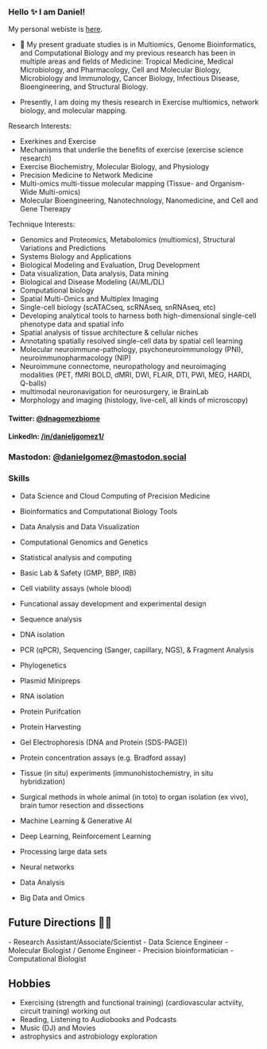 ### Hello ✨ I am Daniel!

My personal webiste is <a href="https://www.danieljgomez.net">here</a>.

- 🔭 My present graduate studies is in Multiomics, Genome Bioinformatics, and Computational Biology and my previous research has been in multiple areas and fields of Medicine: Tropical Medicine, Medical Microbiology, and Pharmacology, Cell and Molecular Biology, Microbiology and Immunology, Cancer Biology, Infectious Disease, Bioengineering, and Structural Biology.

- Presently, I am doing my thesis research in Exercise multiomics, network biology, and molecular mapping. 

Research Interests:
- Exerkines and Exercise
- Mechanisms that underlie the benefits of exercise (exercise science research)
- Exercise Biochemistry, Molecular Biology, and Physiology
- Precision Medicine to Network Medicine
- Multi-omics multi-tissue molecular mapping (Tissue- and Organism-Wide Multi-omics)
- Molecular Bioengineering, Nanotechnology, Nanomedicine, and Cell and Gene Thereapy

Technique Interests:
- Genomics and Proteomics, Metabolomics (multiomics), Structural Variations and Predictions
- Systems Biology and Applications 
- Biological Modeling and Evaluation, Drug Development
- Data visualization, Data analysis, Data mining
- Biological and Disease Modeling (AI/ML/DL)
- Computational biology 
- Spatial Multi-Omics and Multiplex Imaging
- Single-cell biology (scATACseq, scRNAseq, snRNAseq, etc)
- Developing analytical tools to harness both high-dimensional single-cell phenotype data and spatial info
- Spatial analysis of tissue architecture & cellular niches
- Annotating spatially resolved single-cell data by spatial cell learning
- Molecular neuroimmune-pathology, psychoneuroimmunology (PNI), neuroimmunopharmacology (NIP)
- Neuroimmune connectome, neuropathology and neuroimaging modalities (PET, fMRI BOLD, dMRI, DWI, FLAIR, DTI, PWI, MEG, HARDI, Q-balls)
- multimodal neuronavigation for neurosurgery, ie BrainLab
- Morphology and imaging (histology, live-cell, all kinds of microscopy)



#### Twitter: [@dnagomezbiome](https://twitter.com/dnagomezbiome) 
#### LinkedIn: [/in/danieljgomez1/](https://www.linkedin.com/in/danieljgomez1) 
### Mastodon: [@danielgomez@mastodon.social](https://mastodon.social/@danielgomez)

### Skills

- Data Science and Cloud Computing of Precision Medicine
- Bioinformatics and Computational Biology Tools
- Data Analysis and Data Visualization
- Computational Genomics and Genetics 
- Statistical analysis and computing
- Basic Lab & Safety (GMP, BBP, IRB)
- Cell viability assays (whole blood)

- Funcational assay development and experimental design
- Sequence analysis
- DNA isolation
- PCR (qPCR), Sequencing (Sanger, capillary, NGS), & Fragment Analysis
- Phylogenetics
- Plasmid Minipreps
- RNA isolation
- Protein Purifcation
- Protein Harvesting
- Gel Electrophoresis (DNA and Protein (SDS-PAGE))
- Protein concentration assays (e.g. Bradford assay)
- Tissue (in situ) experiments (immunohistochemistry, in situ hybridization)
- Surgical methods in whole animal (in toto) to organ isolation (ex vivo), brain tumor resection and dissections
- Machine Learning & Generative AI
- Deep Learning, Reinforcement Learning
- Processing large data sets
- Neural networks
- Data Analysis 
- Big Data and Omics

<h2>Future Directions &#x1F468;&#x200D;&#x1F4BB;</h2>
- Research Assistant/Associate/Scientist
- Data Science Engineer 
- Molecular Biologist / Genome Engineer 
- Precision bioinformatician 
- Computational Biologist

## Hobbies
- Exercising (strength and functional training) (cardiovascular actviity, circuit training) working out
- Reading, Listening to Audiobooks and Podcasts
- Music (DJ) and Movies
- astrophysics and astrobiology exploration
	
</html>

